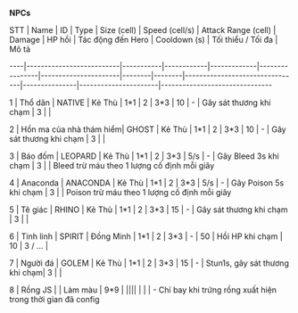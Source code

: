 **NPCs**



STT | Name                     | ID        | Type       | Size (cell) | Speed (cell/s) | Attack Range (cell) | Damage | HP hồi | Tác động đến Hero               | Cooldown (s) | Tối thiểu / Tối đa | Mô tả

----|--------------------------|-----------|------------|-------------|----------------|----------------------|--------|--------|--------------------------------|---------------|----------------------|-------------------------------

1   | Thổ dân                  | NATIVE    | Kẻ Thù     | 1\*1         | 2              | 3\*3                  | 10     | -      | Gây sát thương khi chạm        | 3             |        |

2   | Hồn ma của nhà thám hiểm| GHOST     | Kẻ Thù     | 1\*1         | 2              | 3\*3                  | 10     | -      | Gây sát thương khi chạm         | 3             |        |

3   | Báo đốm                  | LEOPARD   | Kẻ Thù     | 1\*1         | 2              | 3\*3                  | 5/s    | -      | Gây Bleed 3s khi chạm          | 3             |                 | Bleed trừ máu theo 1 lượng cố định mỗi giây

4   | Anaconda                 | ANACONDA  | Kẻ Thù     | 1\*1         | 2              | 3\*3                  | 5/s    | -      | Gây Poison 5s khi chạm         | 3             |                      | Poison trừ máu theo 1 lượng cố định mỗi giây

5   | Tê giác                  | RHINO     | Kẻ Thù     | 1\*1         | 2              | 3\*3                  | 15     | -      | Gây sát thương khi chạm        | 3             |                      |

6   | Tinh linh                | SPIRIT    | Đồng Minh  | 1\*1         | 2              | 3\*3                  | -      | 50     | Hồi HP khi chạm                | 10            | 3 / ...              |

7   | Người đá                 | GOLEM     | Kẻ Thù     | 1\*1         | 2              | 3\*3                  | 15     | -      | Stun1s, gây sát thương khi chạm| 3             |                      |

8   | Rồng JS                  |           | Làm màu    | 9\*9         | ||||                                |               |        | - Chỉ bay khi trứng rồng xuất hiện trong thời gian đã config

